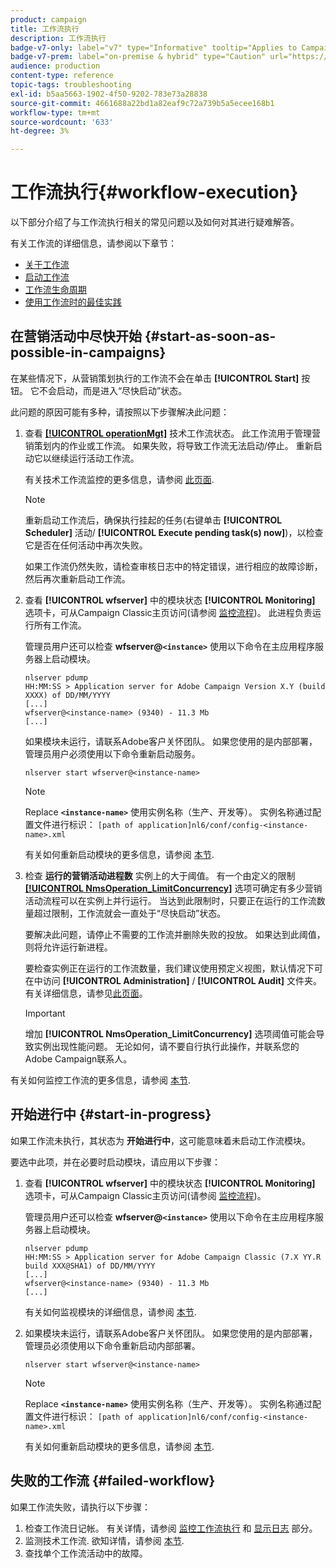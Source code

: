 ```yaml
---
product: campaign
title: 工作流执行
description: 工作流执行
badge-v7-only: label="v7" type="Informative" tooltip="Applies to Campaign Classic v7 only"
badge-v7-prem: label="on-premise & hybrid" type="Caution" url="https://experienceleague.adobe.com/docs/campaign-classic/using/installing-campaign-classic/architecture-and-hosting-models/hosting-models-lp/hosting-models.html" tooltip="Applies to on-premise and hybrid deployments only"
audience: production
content-type: reference
topic-tags: troubleshooting
exl-id: b5aa5663-1902-4f50-9202-783e73a28838
source-git-commit: 4661688a22bd1a82eaf9c72a739b5a5ecee168b1
workflow-type: tm+mt
source-wordcount: '633'
ht-degree: 3%

---
```


# 工作流执行{#workflow-execution}



以下部分介绍了与工作流执行相关的常见问题以及如何对其进行疑难解答。

有关工作流的详细信息，请参阅以下章节：

* [关于工作流](../../workflow/using/about-workflows.md)
* [启动工作流](../../workflow/using/starting-a-workflow.md)
* [工作流生命周期](../../workflow/using/workflow-life-cycle.md)
* [使用工作流时的最佳实践](../../workflow/using/workflow-best-practices.md)

## 在营销活动中尽快开始 {#start-as-soon-as-possible-in-campaigns}

在某些情况下，从营销策划执行的工作流不会在单击 **[!UICONTROL Start]** 按钮。 它不会启动，而是进入“尽快启动”状态。

此问题的原因可能有多种，请按照以下步骤解决此问题：

1. 查看 [**[!UICONTROL operationMgt]**](../../workflow/using/about-technical-workflows.md) 技术工作流状态。 此工作流用于管理营销策划内的作业或工作流。 如果失败，将导致工作流无法启动/停止。 重新启动它以继续运行活动工作流。

   有关技术工作流监控的更多信息，请参阅 [此页面](../../workflow/using/monitoring-technical-workflows.md).

   >[!NOTE]
   >
   >重新启动工作流后，确保执行挂起的任务(右键单击 **[!UICONTROL Scheduler]** 活动/ **[!UICONTROL Execute pending task(s) now]**)，以检查它是否在任何活动中再次失败。

   如果工作流仍然失败，请检查审核日志中的特定错误，进行相应的故障诊断，然后再次重新启动工作流。

1. 查看 **[!UICONTROL wfserver]** 中的模块状态 **[!UICONTROL Monitoring]** 选项卡，可从Campaign Classic主页访问(请参阅 [监控流程](../../production/using/monitoring-processes.md))。 此进程负责运行所有工作流。

   管理员用户还可以检查 **wfserver@`<instance>`** 使用以下命令在主应用程序服务器上启动模块。

   ```
   nlserver pdump
   HH:MM:SS > Application server for Adobe Campaign Version X.Y (build XXXX) of DD/MM/YYYY
   [...]
   wfserver@<instance-name> (9340) - 11.3 Mb
   [...]
   ```

   如果模块未运行，请联系Adobe客户关怀团队。 如果您使用的是内部部署，管理员用户必须使用以下命令重新启动服务。

   ```
   nlserver start wfserver@<instance-name>
   ```

   >[!NOTE]
   >
   >Replace **`<instance-name>`** 使用实例名称（生产、开发等）。 实例名称通过配置文件进行标识：
   >`[path of application]nl6/conf/config-<instance-name>.xml`

   有关如何重新启动模块的更多信息，请参阅 [本节](../../production/using/usual-commands.md#module-launch-commands).

1. 检查 **运行的营销活动进程数** 实例上的大于阈值。 有一个由定义的限制 [**[!UICONTROL NmsOperation_LimitConcurrency]**](../../installation/using/configuring-campaign-options.md#campaign-e-workflow-management) 选项可确定有多少营销活动流程可以在实例上并行运行。 当达到此限制时，只要正在运行的工作流数量超过限制，工作流就会一直处于“尽快启动”状态。

   要解决此问题，请停止不需要的工作流并删除失败的投放。 如果达到此阈值，则将允许运行新进程。

   要检查实例正在运行的工作流数量，我们建议使用预定义视图，默认情况下可在中访问 **[!UICONTROL Administration]** / **[!UICONTROL Audit]** 文件夹。 有关详细信息，请参见[此页面](../../workflow/using/monitoring-workflow-execution.md#filtering-workflows-status)。

   >[!IMPORTANT]
   >
   >增加 **[!UICONTROL NmsOperation_LimitConcurrency]** 选项阈值可能会导致实例出现性能问题。 无论如何，请不要自行执行此操作，并联系您的Adobe Campaign联系人。

有关如何监控工作流的更多信息，请参阅 [本节](../../workflow/using/monitoring-workflow-execution.md).

## 开始进行中 {#start-in-progress}

如果工作流未执行，其状态为 **开始进行中**，这可能意味着未启动工作流模块。

要选中此项，并在必要时启动模块，请应用以下步骤：

1. 查看 **[!UICONTROL wfserver]** 中的模块状态 **[!UICONTROL Monitoring]** 选项卡，可从Campaign Classic主页访问(请参阅 [监控流程](../../production/using/monitoring-processes.md))。

   管理员用户还可以检查 **wfserver@`<instance>`** 使用以下命令在主应用程序服务器上启动模块。

   ```
   nlserver pdump
   HH:MM:SS > Application server for Adobe Campaign Classic (7.X YY.R build XXX@SHA1) of DD/MM/YYYY
   [...]
   wfserver@<instance-name> (9340) - 11.3 Mb
   [...]
   ```

   有关如何监视模块的详细信息，请参阅 [本节](../../production/using/usual-commands.md#monitoring-commands-).

1. 如果模块未运行，请联系Adobe客户关怀团队。 如果您使用的是内部部署，管理员必须使用以下命令重新启动内部部署。

   ```
   nlserver start wfserver@<instance-name>
   ```

   >[!NOTE]
   >
   >Replace **`<instance-name>`** 使用实例名称（生产、开发等）。 实例名称通过配置文件进行标识：
   >`[path of application]nl6/conf/config-<instance-name>.xml`

   有关如何重新启动模块的更多信息，请参阅 [本节](../../production/using/usual-commands.md#module-launch-commands).

## 失败的工作流 {#failed-workflow}

如果工作流失败，请执行以下步骤：

1. 检查工作流日记帐。 有关详情，请参阅 [监控工作流执行](../../workflow/using/monitoring-workflow-execution.md) 和 [显示日志](../../workflow/using/monitoring-workflow-execution.md#displaying-logs) 部分。
1. 监测技术工作流. 欲知详情，请参阅 [本节](../../workflow/using/monitoring-technical-workflows.md).
1. 查找单个工作流活动中的故障。
